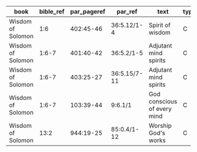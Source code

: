 <!--
bible_ref = Bible Chapter:Vers
par_pageref = UB 1st English Edition Page:Line
par_ref = UB Paper:Sec:Ppgh
type = See _readme
-->

| book              | bible_ref | par_pageref | par_ref      | text                        | type |
| ----------------- | --------- | ----------- | ------------ | --------------------------- | ---- |
| Wisdom of Solomon | 1:6       | 402:45-46   | 36:5.12/1-4  | Spirit of wisdom            | C    |
| Wisdom of Solomon | 1:6-7     | 401:40-42   | 36:5.2/1-5   | Adjutant mind spirits       | C    |
| Wisdom of Solomon | 1:6-7     | 403:25-27   | 36:5.15/7-11 | Adjutant mind spirits       | C    |
| Wisdom of Solomon | 1:6-7     | 103:39-44   | 9:6.1/1      | God conscious of every mind | C    |
| Wisdom of Solomon | 13:2      | 944:19-25   | 85:0.4/1-12  | Worship God's works         | C    |
